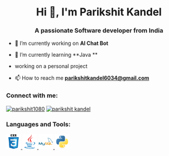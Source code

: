 <h1 align="center">Hi 👋, I'm Parikshit Kandel</h1>
<h3 align="center">A passionate Software developer from India</h3>

- 🔭 I’m currently working on **AI Chat Bot**

- 🌱 I’m currently learning **Java **

- working on a personal project

- 📫 How to reach me **parikshitkandel6034@gmail.com**

<h3 align="left">Connect with me:</h3>
<p align="left">
<a href="https://linkedin.com/in/parikshit1080" target="blank"><img align="center" src="https://raw.githubusercontent.com/rahuldkjain/github-profile-readme-generator/master/src/images/icons/Social/linked-in-alt.svg" alt="parikshit1080" height="30" width="40" /></a>
<a href="https://www.youtube.com/c/parikshit kandel" target="blank"><img align="center" src="https://raw.githubusercontent.com/rahuldkjain/github-profile-readme-generator/master/src/images/icons/Social/youtube.svg" alt="parikshit kandel" height="30" width="40" /></a>
</p>

<h3 align="left">Languages and Tools:</h3>
<p align="left"> <a href="https://www.w3schools.com/css/" target="_blank" rel="noreferrer"> <img src="https://raw.githubusercontent.com/devicons/devicon/master/icons/css3/css3-original-wordmark.svg" alt="css3" width="40" height="40"/> </a> <a href="https://www.java.com" target="_blank" rel="noreferrer"> <img src="https://raw.githubusercontent.com/devicons/devicon/master/icons/java/java-original.svg" alt="java" width="40" height="40"/> </a> <a href="https://www.mysql.com/" target="_blank" rel="noreferrer"> <img src="https://raw.githubusercontent.com/devicons/devicon/master/icons/mysql/mysql-original-wordmark.svg" alt="mysql" width="40" height="40"/> </a> <a href="https://www.python.org" target="_blank" rel="noreferrer"> <img src="https://raw.githubusercontent.com/devicons/devicon/master/icons/python/python-original.svg" alt="python" width="40" height="40"/> </a> </p>
